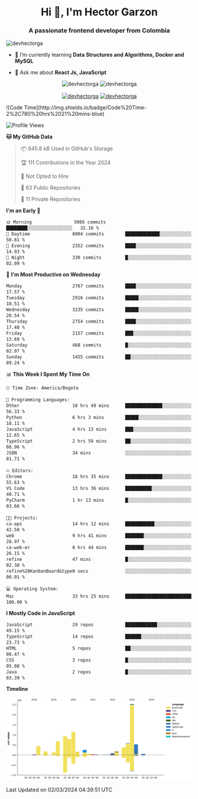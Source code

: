<h1 align="center">Hi 👋, I'm Hector Garzon</h1>
<h3 align="center">A passionate frontend developer from Colombia</h3>

<p align="left"> <img src="https://komarev.com/ghpvc/?username=devhectorga" alt="devhectorga" /> </p>

- 🌱 I’m currently learning **Data Structures and Algorithms, Docker and MySQL**

- 💬 Ask me about **React Js, JavaScript**

<p align="center"> <img src="https://github-readme-stats.vercel.app/api?username=devhectorga&count_private=true&show_icons=true" alt="devhectorga" /> <img src="https://github-readme-stats.vercel.app/api/top-langs/?username=devhectorga&layout=compact" alt="devhectorga" /></p>

<p align="center">
<a href="https://twitter.com/devhectorga" target="blank"><img align="center" src="https://cdn.jsdelivr.net/npm/simple-icons@3.0.1/icons/twitter.svg" alt="devhectorga" height="20" width="20" /></a>
<a href="https://linkedin.com/in/devhectorga" target="blank"><img align="center" src="https://cdn.jsdelivr.net/npm/simple-icons@3.0.1/icons/linkedin.svg" alt="devhectorga" height="20" width="20" /></a>
</p>
<!--START_SECTION:waka-->
![Code Time](http://img.shields.io/badge/Code%20Time-2%2C780%20hrs%2021%20mins-blue)

![Profile Views](http://img.shields.io/badge/Profile%20Views-0-blue)

**🐱 My GitHub Data** 

> 📦 645.8 kB Used in GitHub's Storage 
 > 
> 🏆 111 Contributions in the Year 2024
 > 
> 🚫 Not Opted to Hire
 > 
> 📜 63 Public Repositories 
 > 
> 🔑 11 Private Repositories 
 > 
**I'm an Early 🐤** 

```text
🌞 Morning                5066 commits        ████████░░░░░░░░░░░░░░░░░   32.16 % 
🌆 Daytime                8004 commits        █████████████░░░░░░░░░░░░   50.81 % 
🌃 Evening                2352 commits        ████░░░░░░░░░░░░░░░░░░░░░   14.93 % 
🌙 Night                  330 commits         █░░░░░░░░░░░░░░░░░░░░░░░░   02.09 % 
```
📅 **I'm Most Productive on Wednesday** 

```text
Monday                   2767 commits        ████░░░░░░░░░░░░░░░░░░░░░   17.57 % 
Tuesday                  2916 commits        █████░░░░░░░░░░░░░░░░░░░░   18.51 % 
Wednesday                3235 commits        █████░░░░░░░░░░░░░░░░░░░░   20.54 % 
Thursday                 2754 commits        ████░░░░░░░░░░░░░░░░░░░░░   17.48 % 
Friday                   2157 commits        ███░░░░░░░░░░░░░░░░░░░░░░   13.69 % 
Saturday                 468 commits         █░░░░░░░░░░░░░░░░░░░░░░░░   02.97 % 
Sunday                   1455 commits        ██░░░░░░░░░░░░░░░░░░░░░░░   09.24 % 
```


📊 **This Week I Spent My Time On** 

```text
🕑︎ Time Zone: America/Bogota

💬 Programming Languages: 
Other                    18 hrs 49 mins      ██████████████░░░░░░░░░░░   56.33 % 
Python                   6 hrs 3 mins        █████░░░░░░░░░░░░░░░░░░░░   18.11 % 
JavaScript               4 hrs 13 mins       ███░░░░░░░░░░░░░░░░░░░░░░   12.65 % 
TypeScript               2 hrs 59 mins       ██░░░░░░░░░░░░░░░░░░░░░░░   08.96 % 
JSON                     34 mins             ░░░░░░░░░░░░░░░░░░░░░░░░░   01.71 % 

🔥 Editors: 
Chrome                   18 hrs 35 mins      ██████████████░░░░░░░░░░░   55.63 % 
VS Code                  13 hrs 36 mins      ██████████░░░░░░░░░░░░░░░   40.71 % 
PyCharm                  1 hr 13 mins        █░░░░░░░░░░░░░░░░░░░░░░░░   03.66 % 

🐱‍💻 Projects: 
ca-api                   14 hrs 12 mins      ███████████░░░░░░░░░░░░░░   42.50 % 
web                      9 hrs 41 mins       ███████░░░░░░░░░░░░░░░░░░   28.97 % 
ca-web-er                8 hrs 44 mins       ███████░░░░░░░░░░░░░░░░░░   26.15 % 
refine                   47 mins             █░░░░░░░░░░░░░░░░░░░░░░░░   02.38 % 
refine%20KanbanBoard&type0 secs              ░░░░░░░░░░░░░░░░░░░░░░░░░   00.01 % 

💻 Operating System: 
Mac                      33 hrs 25 mins      █████████████████████████   100.00 % 
```

**I Mostly Code in JavaScript** 

```text
JavaScript               29 repos            ████████████░░░░░░░░░░░░░   49.15 % 
TypeScript               14 repos            ██████░░░░░░░░░░░░░░░░░░░   23.73 % 
HTML                     5 repos             ██░░░░░░░░░░░░░░░░░░░░░░░   08.47 % 
CSS                      3 repos             █░░░░░░░░░░░░░░░░░░░░░░░░   05.08 % 
Java                     2 repos             █░░░░░░░░░░░░░░░░░░░░░░░░   03.39 % 
```



**Timeline**

![Lines of Code chart](https://raw.githubusercontent.com/devHectorGa/devHectorGa/master/assets/bar_graph.png)


 Last Updated on 02/03/2024 04:39:51 UTC
<!--END_SECTION:waka-->
